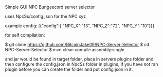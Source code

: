 Simple GUI NPC Bungeecord server selector

uses NpcSs/config.json for the NPC xyz 

example config:
[{"config":{
"NPC_X":"13",
"NPC_Z":"72",
"NPC_Y":"10"}}]


for self compilation:

$ git clone https://github.com/BitcoinJake09/NPC-Server-Selector
$ cd NPC-Server-Selector
$ mvn clean compile assembly:single

and jar would be found in target folder, place in servers plugins folder and then configure the config.json in NpcSs folder in plugins, if you have not ran plugin before you can create the folder and put config.json in it.

